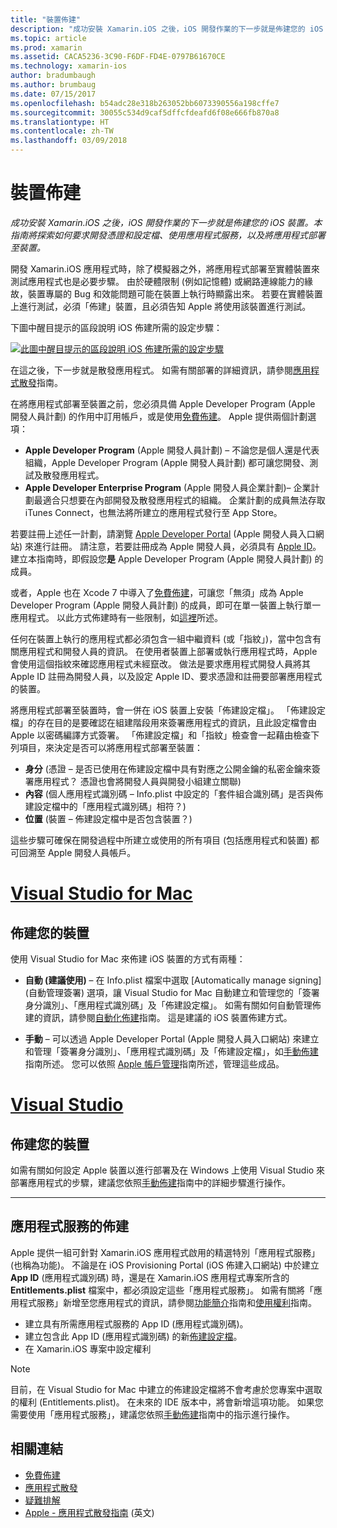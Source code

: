 ```yaml
---
title: "裝置佈建"
description: "成功安裝 Xamarin.iOS 之後，iOS 開發作業的下一步就是佈建您的 iOS 裝置。 本指南將探索如何要求開發憑證和設定檔、使用應用程式服務，以及將應用程式部署至裝置。"
ms.topic: article
ms.prod: xamarin
ms.assetid: CACA5236-3C90-F6DF-FD4E-0797B61670CE
ms.technology: xamarin-ios
author: bradumbaugh
ms.author: brumbaug
ms.date: 07/15/2017
ms.openlocfilehash: b54adc28e318b263052bb6073390556a198cffe7
ms.sourcegitcommit: 30055c534d9caf5dffcfdeafd6f08e666fb870a8
ms.translationtype: HT
ms.contentlocale: zh-TW
ms.lasthandoff: 03/09/2018
---
```

# <a name="device-provisioning"></a>裝置佈建

_成功安裝 Xamarin.iOS 之後，iOS 開發作業的下一步就是佈建您的 iOS 裝置。本指南將探索如何要求開發憑證和設定檔、使用應用程式服務，以及將應用程式部署至裝置。_

開發 Xamarin.iOS 應用程式時，除了模擬器之外，將應用程式部署至實體裝置來測試應用程式也是必要步驟。 由於硬體限制 (例如記憶體) 或網路連線能力的緣故，裝置專屬的 Bug 和效能問題可能在裝置上執行時顯露出來。 若要在實體裝置上進行測試，必須「佈建」裝置，且必須告知 Apple 將使用該裝置進行測試。

下圖中醒目提示的區段說明 iOS 佈建所需的設定步驟：

[![](images/provisioningdiagram.png "此圖中醒目提示的區段說明 iOS 佈建所需的設定步驟")](images/provisioningdiagram.png#lightbox)

在這之後，下一步就是散發應用程式。 如需有關部署的詳細資訊，請參閱[應用程式散發](~/ios/deploy-test/app-distribution/index.md)指南。

在將應用程式部署至裝置之前，您必須具備 Apple Developer Program (Apple 開發人員計劃) 的作用中訂用帳戶，或是使用[免費佈建](~/ios/get-started/installation/device-provisioning/free-provisioning.md)。 Apple 提供兩個計劃選項：

- **Apple Developer Program** \(Apple 開發人員計劃\) – 不論您是個人還是代表組織，Apple Developer Program (Apple 開發人員計劃) 都可讓您開發、測試及散發應用程式。
- **Apple Developer Enterprise Program** \(Apple 開發人員企業計劃\)– 企業計劃最適合只想要在內部開發及散發應用程式的組織。 企業計劃的成員無法存取 iTunes Connect，也無法將所建立的應用程式發行至 App Store。


若要註冊上述任一計劃，請瀏覽 [Apple Developer Portal](https://developer.apple.com/programs/enroll/) \(Apple 開發人員入口網站\) 來進行註冊。 請注意，若要註冊成為 Apple 開發人員，必須具有 [Apple ID](https://appleid.apple.com/)。 建立本指南時，即假設您**是** Apple Developer Program (Apple 開發人員計劃) 的成員。

或者，Apple 也在 Xcode 7 中導入了[免費佈建](~/ios/get-started/installation/device-provisioning/free-provisioning.md)，可讓您「無須」成為 Apple Developer Program (Apple 開發人員計劃) 的成員，即可在單一裝置上執行單一應用程式。 以此方式佈建時有一些限制，如[這裡](~/ios/get-started/installation/device-provisioning/free-provisioning.md#limitations)所述。

任何在裝置上執行的應用程式都必須包含一組中繼資料 (或「指紋」)，當中包含有關應用程式和開發人員的資訊。 在使用者裝置上部署或執行應用程式時，Apple 會使用這個指紋來確認應用程式未經竄改。 做法是要求應用程式開發人員將其 Apple ID 註冊為開發人員，以及設定 Apple ID、要求憑證和註冊要部署應用程式的裝置。

將應用程式部署至裝置時，會一併在 iOS 裝置上安裝「佈建設定檔」。 「佈建設定檔」的存在目的是要確認在組建階段用來簽署應用程式的資訊，且此設定檔會由 Apple 以密碼編譯方式簽署。 「佈建設定檔」和「指紋」檢查會一起藉由檢查下列項目，來決定是否可以將應用程式部署至裝置：

- **身分** (憑證 – 是否已使用在佈建設定檔中具有對應之公開金鑰的私密金鑰來簽署應用程式？ 憑證也會將開發人員與開發小組建立關聯)
- **內容** (個人應用程式識別碼 – Info.plist 中設定的「套件組合識別碼」是否與佈建設定檔中的「應用程式識別碼」相符？)
- **位置** (裝置 – 佈建設定檔中是否包含裝置？)

這些步驟可確保在開發過程中所建立或使用的所有項目 (包括應用程式和裝置) 都可回溯至 Apple 開發人員帳戶。

<a name="Provisioning_Profile" />

# <a name="visual-studio-for-mactabvsmac"></a>[Visual Studio for Mac](#tab/vsmac)

## <a name="provisioning-your-device"></a>佈建您的裝置

使用 Visual Studio for Mac 來佈建 iOS 裝置的方式有兩種：

* **自動 (建議使用)** – 在 Info.plist 檔案中選取 [Automatically manage signing] \(自動管理簽署\) 選項，讓 Visual Studio for Mac 自動建立和管理您的「簽署身分識別」、「應用程式識別碼」及「佈建設定檔」。  如需有關如何自動管理佈建的資訊，請參閱[自動化佈建](automatic-provisioning.md)指南。 這是建議的 iOS 裝置佈建方式。

* **手動** – 可以透過 Apple Developer Portal (Apple 開發人員入口網站) 來建立和管理「簽署身分識別」、「應用程式識別碼」及「佈建設定檔」，如[手動佈建](manual-provisioning.md)指南所述。 您可以依照 [Apple 帳戶管理](~/cross-platform/macios/apple-account-management.md)指南所述，管理這些成品。

# <a name="visual-studiotabvswin"></a>[Visual Studio](#tab/vswin)

## <a name="provisioning-your-device"></a>佈建您的裝置

如需有關如何設定 Apple 裝置以進行部署及在 Windows 上使用 Visual Studio 來部署應用程式的步驟，建議您依照[手動佈建](manual-provisioning.md)指南中的詳細步驟進行操作。

-----

<a name="appservices" />

## <a name="provisioning-for-application-services"></a>應用程式服務的佈建

Apple 提供一組可針對 Xamarin.iOS 應用程式啟用的精選特別「應用程式服務」(也稱為功能)。 不論是在 iOS Provisioning Portal (iOS 佈建入口網站) 中於建立 **App ID** \(應用程式識別碼\) 時，還是在 Xamarin.iOS 應用程式專案所含的 **Entitlements.plist** 檔案中，都必須設定這些「應用程式服務」。 如需有關將「應用程式服務」新增至您應用程式的資訊，請參閱[功能簡介](~/ios/deploy-test/provisioning/capabilities/index.md)指南和[使用權利](~/ios/deploy-test/provisioning/entitlements.md)指南。

* 建立具有所需應用程式服務的 App ID (應用程式識別碼)。
* 建立包含此 App ID (應用程式識別碼) 的新[佈建設定檔](#Provisioning_Profile)。
* 在 Xamarin.iOS 專案中設定權利

> [!NOTE]
> 目前，在 Visual Studio for Mac 中建立的佈建設定檔將不會考慮於您專案中選取的權利 (Entitlements.plist)。 在未來的 IDE 版本中，將會新增這項功能。 如果您需要使用「應用程式服務」，建議您依照[手動佈建](manual-provisioning.md)指南中的指示進行操作。

## <a name="related-links"></a>相關連結

- [免費佈建](~/ios/get-started/installation/device-provisioning/free-provisioning.md)
- [應用程式散發](~/ios/deploy-test/app-distribution/index.md)
- [疑難排解](~/ios/deploy-test/troubleshooting.md)
- [Apple - 應用程式散發指南](https://developer.apple.com/library/ios/documentation/IDEs/Conceptual/AppDistributionGuide/Introduction/Introduction.html) \(英文\)
